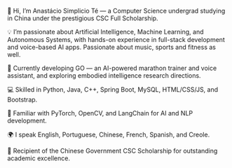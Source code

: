 👋 Hi, I’m Anastácio Simplicio Té — a Computer Science undergrad studying in China under the prestigious CSC Full Scholarship.

💡 I’m passionate about Artificial Intelligence, Machine Learning, and Autonomous Systems, with hands-on experience in full-stack development and voice-based AI apps. Passionate about music, sports and fitness as well.

🧠 Currently developing GO — an AI-powered marathon trainer and voice assistant, and exploring embodied intelligence research directions.

💻 Skilled in Python, Java, C++, Spring Boot, MySQL, HTML/CSS/JS, and Bootstrap.

🧩 Familiar with PyTorch, OpenCV, and LangChain for AI and NLP development.

🌍 I speak English, Portuguese, Chinese, French, Spanish, and Creole.

🥇 Recipient of the Chinese Government CSC Scholarship for outstanding academic excellence.
